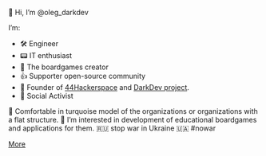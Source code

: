 👋 Hi, I’m @oleg_darkdev

I’m:
 - 🛠 Engineer
 - 📟 IT enthusiast
 - 🎲 The boardgames creator
 - 👍 Supporter open-source community
 - 🤖 Founder of [44Hackerspace](https://linktr.ee/44hackerspace) and [DarkDev project](). 
 - 🏴 Social Activist
 
💙 Comfortable in turquoise model of the organizations or organizations with a flat structure.
👀 I’m interested in development of educational boardgames and applications for them.
🇷🇺 stop war in Ukraine 🇺🇦 #nowar 

[More](https://linktr.ee/darkdev) 
